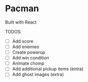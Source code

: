 # Pacman

Built with React

TODOS:

- [ ] Add score
- [ ] Add enemies
- [ ] Create powerup
- [ ] Add win condition
- [ ] Animate chomp
- [ ] Add additional pickup items (extra)
- [ ] Add ghost images (extra)
